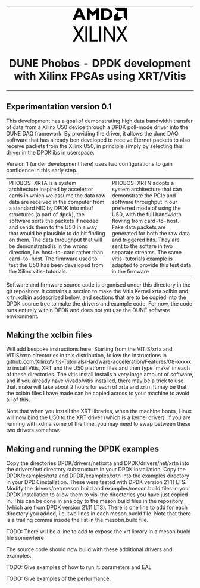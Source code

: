 
<table width="100%">
 <tr width="100%">
    <td align="center"><img src="https://raw.githubusercontent.com/Xilinx/Image-Collateral/main/xilinx-logo.png" width="30%"/><h1>DUNE Phobos - DPDK development with Xilinx FPGAs using XRT/Vitis</h1>
    </td>
 </tr>
</table>

## Experimentation version 0.1
This development has a goal of demonstrating high data bandwidth transfer of data from a Xilinx U50 device through a DPDK poll-mode driver into the DUNE DAQ framework. By providing the driver, it allows the dune DAQ software that has already ben developed to receive Eternet packets to also receive packets from the Xilinx U50, in principle simply by selecting this driver in the DPDKlibs in userspace.

Version 1 (under development here) uses two configurations to gain confidence in this early step.  
<table width=100%>
 <tr width=100%>
  <td>PHOBOS-XRTA is a system architecture inspired by accelertor cards in which we assume the data raw data are received in the computer from a standard NIC by DPDK into mbuf structures (a part of dpdk), the software sorts the packets if needed and sends them to the U50 in a way that would be plausible to do hit finding on them.  The data throughput that will be demonstrated is in the wrong direction, i.e. host-to-card rather than card-to-host.  The firmware used to test the U50 has been developed from the Xilinx vitis-tutorials.</td>
  <td>PHOBOS-XRTN adopts a system architecture that can demonstrate the PCIe and software throughput in our preferred mode of using the U50, with the full bandwidth flowing from card-to-host.  Fake data packets are generated for both the raw data and triggered hits.  They are sent to the softare in two separate streams.  The same vitis-tutorials example is adapted to provide this test data in the firmware</td>
</tr>
</table>

Software and firmware source code is organised under this directory in the git repository.  It contains a section to make the Vitis Kernel xrta.xclbin and xrtn.xclbin asdescribed below, and sections that are to be copied into the DPDK source tree to make the drivers and example code.   For now, the code runs entirely within DPDK and does not yet use the DUNE software environment.  

## Making the xclbin files

Will add bespoke instructions here.  Starting from the VITIS/xrta and VITIS/xrtn directories in this distribution, follow the instructions in github.com/Xilinx/Vitis-Tutorials/Hardware-acceleration/Features/08-xxxxx to install Vitis, XRT and the U50 platform files and then type 'make' in each of these directories.  The vitis install installs a very large amount of software, and if you already have vivado/vitis installed, there may be a trick to use that.  make will take about 2 hours for each of xrta and xrtn.  It may be that the xclbin files I have made can be copied across to your machine to avoid all of this.

Note that when you install the XRT libraries, when the machine boots, Linux will now bind the U50 to the XRT driver (which is a kernel driver).  If you are running with xdma some of the time, you may need to swap between these two drivers somehow.

## Making and running the DPDK examples

Copy the directories DPDK/drivers/net/xrta and DPDK/drivers/net/xrtn into the drivers/net directory substructure in your DPDK installation.  Copy the DPDK/examples/xrta and DPDK/examples/xrtn into the examples directory in your DPDK installation.  These were tested with DPDK version 21.11 LTS.  Modify the drivers/net/meson.build and examples/meson.build files in your DPDK installation to allow them to visi the directories you have just copied in.  This can be done in analogy to the meson.build files in the repository (which are from DPDK version 21.11 LTS).  There is one line to add for each directory you added, i.e. two lines in each meson.buold file.  Note that there is a trailing comma insode the list in the mesobn.build file.

TODO: There will be a line to add to expose the xrt library in a meson.buold file somewhere

The source code should now build with these additional drivers and examples.

TODO: Give examples of how to run it.  parameters and EAL

TODO: Give examples of the performance.


